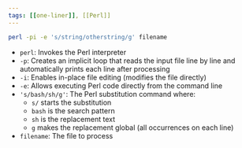 ```yaml
---
tags: [[one-liner]], [[Perl]]
---
```


```sh
perl -pi -e 's/string/otherstring/g' filename
```
- `perl`: Invokes the Perl interpreter
- `-p`: Creates an implicit loop that reads the input file line by line and automatically prints each line after processing
- `-i`: Enables in-place file editing (modifies the file directly)
- `-e`: Allows executing Perl code directly from the command line
- `'s/bash/sh/g'`: The Perl substitution command where:
	- `s/` starts the substitution
	- `bash` is the search pattern
	- `sh` is the replacement text
	- `g` makes the replacement global (all occurrences on each line)
- `filename`: The file to process